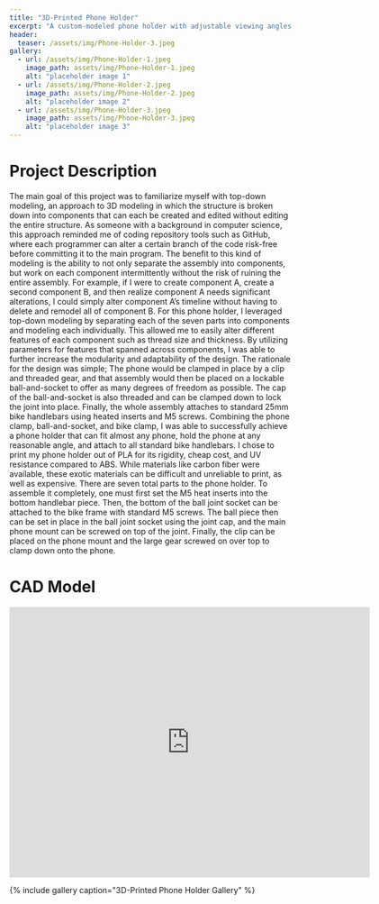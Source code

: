 ```yaml
---
title: "3D-Printed Phone Holder"
excerpt: "A custom-modeled phone holder with adjustable viewing angles."
header:
  teaser: /assets/img/Phone-Holder-3.jpeg
gallery:
  - url: /assets/img/Phone-Holder-1.jpeg
    image_path: assets/img/Phone-Holder-1.jpeg
    alt: "placeholder image 1"
  - url: /assets/img/Phone-Holder-2.jpeg
    image_path: assets/img/Phone-Holder-2.jpeg
    alt: "placeholder image 2"
  - url: /assets/img/Phone-Holder-3.jpeg
    image_path: assets/img/Phone-Holder-3.jpeg
    alt: "placeholder image 3"
---
```


# Project Description

The main goal of this project was to familiarize myself with top-down modeling, an approach to 3D modeling in which the structure is broken down into components that can each be created and edited without editing the entire structure. As someone with a background in computer science, this approach reminded me of coding repository tools such as GitHub, where each programmer can alter a certain branch of the code risk-free before committing it to the main program. The benefit to this kind of modeling is the ability to not only separate the assembly into components, but work on each component intermittently without the risk of ruining the entire assembly. For example, if I were to create component A, create a second component B, and then realize component A needs significant alterations, I could simply alter component A’s timeline without having to delete and remodel all of component B.
For this phone holder, I leveraged top-down modeling by separating each of the seven parts into components and modeling each individually. This allowed me to easily alter different features of each component such as thread size and thickness. By utilizing parameters for features that spanned across components, I was able to further increase the modularity and adaptability of the design.
The rationale for the design was simple; The phone would be clamped in place by a clip and threaded gear, and that assembly would then be placed on a lockable ball-and-socket to offer as many degrees of freedom as possible. The cap of the ball-and-socket is also threaded and can be clamped down to lock the joint into place. Finally, the whole assembly attaches to standard 25mm bike handlebars using heated inserts and M5 screws. Combining the phone clamp, ball-and-socket, and bike clamp, I was able to successfully achieve a phone holder that can fit almost any phone, hold the phone at any reasonable angle, and attach to all standard bike handlebars.
I chose to print my phone holder out of PLA for its rigidity, cheap cost, and UV resistance compared to ABS. While materials like carbon fiber were available, these exotic materials can be difficult and unreliable to print, as well as expensive.
There are seven total parts to the phone holder. To assemble it completely, one must first set the M5 heat inserts into the bottom handlebar piece. Then, the bottom of the ball joint socket can be attached to the bike frame with standard M5 screws. The ball piece then can be set in place in the ball joint socket using the joint cap, and the main phone mount can be screwed on top of the joint. Finally, the clip can be placed on the phone mount and the large gear screwed on over top to clamp down onto the phone.


# CAD Model
<iframe src="https://vanderbilt643.autodesk360.com/shares/public/SH512d4QTec90decfa6ed4beca740aae9bb2?mode=embed" width="640" height="480" allowfullscreen="true" webkitallowfullscreen="true" mozallowfullscreen="true"  frameborder="0"></iframe>

{% include gallery caption="3D-Printed Phone Holder Gallery" %}
